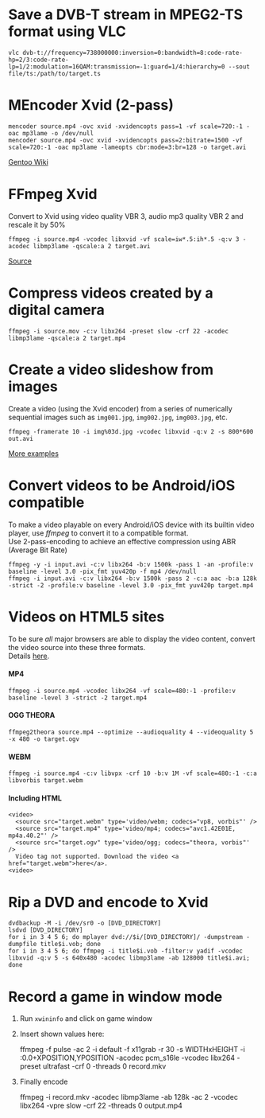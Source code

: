 # Save a DVB-T stream in MPEG2-TS format using VLC

    vlc dvb-t://frequency=738000000:inversion=0:bandwidth=8:code-rate-hp=2/3:code-rate-lp=1/2:modulation=16QAM:transmission=-1:guard=1/4:hierarchy=0 --sout file/ts:/path/to/target.ts


# MEncoder Xvid (2-pass)

    mencoder source.mp4 -ovc xvid -xvidencopts pass=1 -vf scale=720:-1 -oac mp3lame -o /dev/null
    mencoder source.mp4 -ovc xvid -xvidencopts pass=2:bitrate=1500 -vf scale=720:-1 -oac mp3lame -lameopts cbr:mode=3:br=128 -o target.avi

[Gentoo Wiki](http://www.gentoo-wiki.info/MEncoder/Rip_DVD#Xvid)


# FFmpeg Xvid

Convert to Xvid using video quality VBR 3, audio mp3 quality VBR 2 and rescale it by 50%

    ffmpeg -i source.mp4 -vcodec libxvid -vf scale=iw*.5:ih*.5 -q:v 3 -acodec libmp3lame -qscale:a 2 target.avi

[Source](http://nothings.org/remote/ffmpeg.txt)


# Compress videos created by a digital camera

    ffmpeg -i source.mov -c:v libx264 -preset slow -crf 22 -acodec libmp3lame -qscale:a 2 target.mp4


# Create a video slideshow from images

Create a video (using the Xvid encoder) from a series of numerically sequential images such as `img001.jpg`, `img002.jpg`, `img003.jpg`, etc.

    ffmpeg -framerate 10 -i img%03d.jpg -vcodec libxvid -q:v 2 -s 800*600 out.avi

[More examples](https://trac.ffmpeg.org/wiki/Create%20a%20video%20slideshow%20from%20images)


# Convert videos to be Android/iOS compatible

To make a video playable on every Android/iOS device with its builtin video player, use *ffmpeg* to convert it to a compatible format.  
Use 2-pass-encoding to achieve an effective compression using ABR (Average Bit Rate)

    ffmpeg -y -i input.avi -c:v libx264 -b:v 1500k -pass 1 -an -profile:v baseline -level 3.0 -pix_fmt yuv420p -f mp4 /dev/null
    ffmpeg -i input.avi -c:v libx264 -b:v 1500k -pass 2 -c:a aac -b:a 128k -strict -2 -profile:v baseline -level 3.0 -pix_fmt yuv420p target.mp4


# Videos on HTML5 sites

To be sure *all* major browsers are able to display the video content, convert the video source into these three formats.  
Details [here](http://www.html5rocks.com/de/tutorials/video/basics/).  

#### MP4
    ffmpeg -i source.mp4 -vcodec libx264 -vf scale=480:-1 -profile:v baseline -level 3 -strict -2 target.mp4

#### OGG THEORA
    ffmpeg2theora source.mp4 --optimize --audioquality 4 --videoquality 5 -x 480 -o target.ogv

#### WEBM
    ffmpeg -i source.mp4 -c:v libvpx -crf 10 -b:v 1M -vf scale=480:-1 -c:a libvorbis target.webm

#### Including HTML
    <video>
      <source src="target.webm" type='video/webm; codecs="vp8, vorbis"' />
      <source src="target.mp4" type='video/mp4; codecs="avc1.42E01E, mp4a.40.2"' />
      <source src="target.ogv" type='video/ogg; codecs="theora, vorbis"' />
      Video tag not supported. Download the video <a href="target.webm">here</a>.
    <video>


# Rip a DVD and encode to Xvid

    dvdbackup -M -i /dev/sr0 -o [DVD_DIRECTORY]
    lsdvd [DVD_DIRECTORY]
    for i in 3 4 5 6; do mplayer dvd://$i/[DVD_DIRECTORY]/ -dumpstream -dumpfile title$i.vob; done
    for i in 3 4 5 6; do ffmpeg -i title$i.vob -filter:v yadif -vcodec libxvid -q:v 5 -s 640x480 -acodec libmp3lame -ab 128000 title$i.avi; done


# Record a game in window mode

1. Run `xwininfo` and click on game window

2. Insert shown values here:

      ffmpeg -f pulse -ac 2 -i default -f x11grab -r 30 -s WIDTHxHEIGHT -i :0.0+XPOSITION,YPOSITION -acodec pcm_s16le -vcodec libx264 -preset ultrafast -crf 0 -threads 0 record.mkv

3. Finally encode

      ffmpeg -i record.mkv -acodec libmp3lame -ab 128k -ac 2 -vcodec libx264 -vpre slow -crf 22 -threads 0 output.mp4
